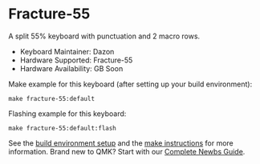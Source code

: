 # Fracture-55

A split 55% keyboard with punctuation and 2 macro rows.

* Keyboard Maintainer: Dazon
* Hardware Supported: Fracture-55
* Hardware Availability: GB Soon

Make example for this keyboard (after setting up your build environment):

    make fracture-55:default

Flashing example for this keyboard:

    make fracture-55:default:flash

See the [build environment setup](https://docs.qmk.fm/#/getting_started_build_tools) and the [make instructions](https://docs.qmk.fm/#/getting_started_make_guide) for more information. Brand new to QMK? Start with our [Complete Newbs Guide](https://docs.qmk.fm/#/newbs).